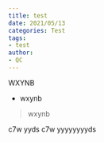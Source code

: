```yaml
---
title: test
date: 2021/05/13
categories: Test
tags:
- test
author:
- QC
---
```




WXYNB

* wxynb

> wxynb

c7w yyds
c7w yyyyyyyyds
